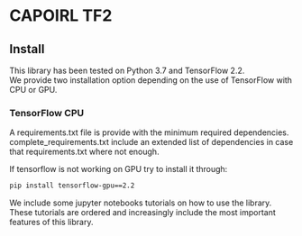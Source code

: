 # CAPOIRL TF2
## Install

This library has been tested on Python 3.7 and TensorFlow 2.2.  
We provide two installation option depending on the use of TensorFlow with CPU or GPU.

### TensorFlow CPU

A requirements.txt file is provide with the minimum required dependencies.
complete_requirements.txt include an extended list of dependencies in case that requirements.txt where not enough.

If tensorflow is not working on GPU try to install it through:
```bash
pip install tensorflow-gpu==2.2
```

We include some jupyter notebooks tutorials on how to use the library. These tutorials are ordered and increasingly 
include the most important features of this library. 